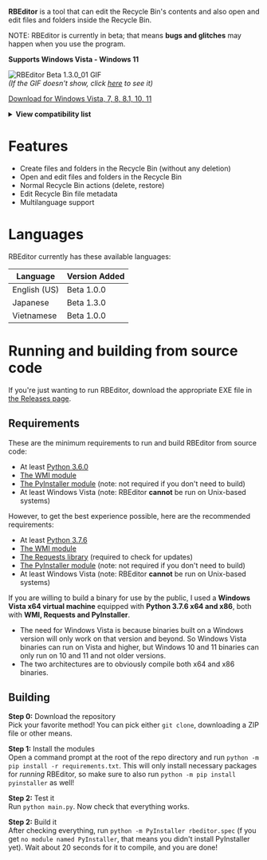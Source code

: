 **RBEditor** is a tool that can edit the Recycle Bin's contents and also open and edit files and folders inside the Recycle Bin.

NOTE: RBEditor is currently in beta; that means **bugs and glitches** may happen when you use the program.

**Supports Windows Vista - Windows 11**

![RBEditor Beta 1.3.0_01 GIF](https://drive.google.com/uc?export=view&id=1wgVq6eaBvKwZdjHlJ5HQAro90PKrwiAW)  
*(If the GIF doesn't show, click [here](https://drive.google.com/uc?export=view&id=1wgVq6eaBvKwZdjHlJ5HQAro90PKrwiAW) to see it)*

[Download for Windows Vista, 7, 8, 8.1, 10, 11](../../releases/latest)  
<details>
<summary><b>View compatibility list</b></summary><br>
<table style="width:100%">
  <tr>
    <th>RBEditor binary version</th>
    <th>Windows version required</th>
  </tr>
  <tr>
    <td>0.1.0+</td>
    <td>At least Windows Vista</td>
  </tr>
  <tr>
    <td>Beta 1.2.1_01 - Beta 1.4.0</td>
    <td>At least Windows 7</td>
  </tr>
  <tr>
    <td>Beta 1.1.0 - Beta 1.2.1</td>
    <td>At least Windows 10</td>
  </tr>
</table>
</details>

# Features
- Create files and folders in the Recycle Bin (without any deletion)
- Open and edit files and folders in the Recycle Bin
- Normal Recycle Bin actions (delete, restore)
- Edit Recycle Bin file metadata
- Multilanguage support

# Languages
RBEditor currently has these available languages:

| Language | Version Added |
|--|--|
| English (US) | Beta 1.0.0 |
| Japanese | Beta 1.3.0 |
| Vietnamese | Beta 1.0.0 |

# Running and building from source code
If you're just wanting to run RBEditor, download the appropriate EXE file in [the Releases page]((../../releases/latest)).

## Requirements
These are the minimum requirements to run and build RBEditor from source code:
- At least [Python 3.6.0](https://www.python.org/downloads/release/python-360/)
- [The WMI module](https://pypi.org/project/WMI/)
- [The PyInstaller module](https://pypi.org/project/pyinstaller/) (note: not required if you don't need to build)
- At least Windows Vista (note: RBEditor **cannot** be run on Unix-based systems)

However, to get the best experience possible, here are the recommended requirements:
- At least [Python 3.7.6](https://www.python.org/downloads/release/python-376/)
- [The WMI module](https://pypi.org/project/WMI/)
- [The Requests library](https://pypi.org/project/requests/) (required to check for updates)
- [The PyInstaller module](https://pypi.org/project/pyinstaller/) (note: not required if you don't need to build)
- At least Windows Vista (note: RBEditor **cannot** be run on Unix-based systems)

If you are willing to build a binary for use by the public, I used a **Windows Vista x64 virtual machine** equipped with **Python 3.7.6 x64 and x86**, both with **WMI, Requests and PyInstaller**.
- The need for Windows Vista is because binaries built on a Windows version will only work on that version and beyond. So Windows Vista binaries can run on Vista and higher, but Windows 10 and 11 binaries can only run on 10 and 11 and not older versions.
- The two architectures are to obviously compile both x64 and x86 binaries.

## Building
**Step 0:** Download the repository  
Pick your favorite method! You can pick either `git clone`, downloading a ZIP file or other means.

**Step 1:** Install the modules  
Open a command prompt at the root of the repo directory and run `python -m pip install -r requirements.txt`. This will only install necessary packages for *running* RBEditor, so make sure to also run `python -m pip install pyinstaller` as well!

**Step 2:** Test it  
Run `python main.py`. Now check that everything works.

**Step 2:** Build it  
After checking everything, run `python -m PyInstaller rbeditor.spec` (f you get `no module named PyInstaller`, that means you didn't install PyInstaller yet). Wait about 20 seconds for it to compile, and you are done!

